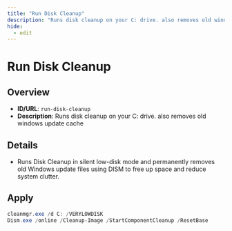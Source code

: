 ```yaml
---
title: "Run Disk Cleanup"
description: "Runs disk cleanup on your C: drive. also removes old windows update cache"
hide:
  - edit
---
```


<!-- ⚠️ This file is auto-generated. Do not edit manually. -->

# Run Disk Cleanup

## Overview
- **ID/URL**: `run-disk-cleanup`
- **Description**: Runs disk cleanup on your C: drive. also removes old windows update cache



## Details

- Runs Disk Cleanup in silent low-disk mode and permanently removes old Windows update files using DISM to free up space and reduce system clutter.





## Apply

```powershell
cleanmgr.exe /d C: /VERYLOWDISK
Dism.exe /online /Cleanup-Image /StartComponentCleanup /ResetBase
```
